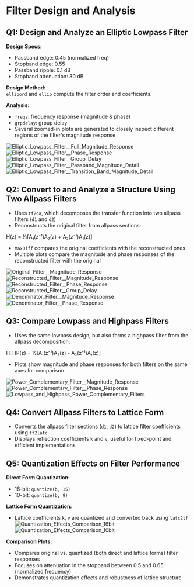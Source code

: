 # Filter Design and Analysis

## Q1: Design and Analyze an Elliptic Lowpass Filter

**Design Specs:**

- Passband edge: 0.45 (normalized freq)
- Stopband edge: 0.55
- Passband ripple: 0.1 dB
- Stopband attenuation: 30 dB

**Design Method:**  
`ellipord` and `ellip` compute the filter order and coefficients.

**Analysis:**

- `freqz`: frequency response (magnitude & phase)
- `grpdelay`: group delay
- Several zoomed-in plots are generated to closely inspect different regions of the filter's magnitude response

![Elliptic_Lowpass_Filter__Full_Magnitude_Response](https://github.com/user-attachments/assets/eb3a31a3-7ab9-44a6-a4e6-397e344cd2b6)
![Elliptic_Lowpass_Filter__Phase_Response](https://github.com/user-attachments/assets/4f53f68b-8dc1-4d79-957f-767418f85dbf)
![Elliptic_Lowpass_Filter__Group_Delay](https://github.com/user-attachments/assets/d24fda8a-a0ad-4983-8485-e4daf5f36767)
![Elliptic_Lowpass_Filter__Passband_Magnitude_Detail](https://github.com/user-attachments/assets/2b9d9fab-942d-47a0-9877-aabbdb9b3dfb)
![Elliptic_Lowpass_Filter__Transition_Band_Magnitude_Detail](https://github.com/user-attachments/assets/4447d608-b768-4ba1-8a38-4d53fc38de20)

## Q2: Convert to and Analyze a Structure Using Two Allpass Filters

- Uses `tf2ca`, which decomposes the transfer function into two allpass filters (`d1` and `d2`)
- Reconstructs the original filter from allpass sections:
  
H(z) = ½[A₁(z⁻¹)A₂(z) + A₂(z⁻¹)A₁(z)]


- `MaxDiff` compares the original coefficients with the reconstructed ones
- Multiple plots compare the magnitude and phase responses of the reconstructed filter with the original


![Original_Filter__Magnitude_Response](https://github.com/user-attachments/assets/41a0200f-6131-42cd-a7e0-c4ea7b920a3b)
![Reconstructed_Filter__Magnitude_Response](https://github.com/user-attachments/assets/a3993d41-ba37-4ccb-a979-50f61da6fa09)
![Reconstructed_Filter__Phase_Response](https://github.com/user-attachments/assets/48015428-9409-4cb9-9817-8b0436615b98)
![Reconstructed_Filter__Group_Delay](https://github.com/user-attachments/assets/69eb5c1f-ceb4-4de5-8ef4-1fe41f989365)
![Denominator_Filter__Magnitude_Response](https://github.com/user-attachments/assets/76841848-b797-42b3-8ec0-a8d3a9d8916d)
![Denominator_Filter__Phase_Response](https://github.com/user-attachments/assets/7f5a91ba-9773-48ae-97ba-041495e5202e)



## Q3: Compare Lowpass and Highpass Filters

- Uses the same lowpass design, but also forms a highpass filter from the allpass decomposition:

H_HP(z) = ½[A₁(z⁻¹)A₂(z) - A₂(z⁻¹)A₁(z)]


- Plots show magnitude and phase responses for both filters on the same axes for comparison

![Power_Complementary_Filter__Magnitude_Response](https://github.com/user-attachments/assets/741f88b4-fcea-4ba7-9f19-a6896371e954)
![Power_Complementary_Filter__Phase_Response](https://github.com/user-attachments/assets/481e9663-b8d4-4455-a5ae-4db418b45c52)
![Lowpass_and_Highpass_Power_Complementary_Filters](https://github.com/user-attachments/assets/1496f774-c3e2-480f-b0d1-8bf8d4ee7387)

## Q4: Convert Allpass Filters to Lattice Form

- Converts the allpass filter sections (`d1`, `d2`) to lattice filter coefficients using `tf2latc`
- Displays reflection coefficients `k` and `v`, useful for fixed-point and efficient implementations

## Q5: Quantization Effects on Filter Performance

**Direct Form Quantization:**

- 16-bit: `quantize(b, 15)`
- 10-bit: `quantize(b, 9)`

**Lattice Form Quantization:**

- Lattice coefficients `k`, `v` are quantized and converted back using `latc2tf`
![Quantization_Effects_Comparison_16bit](https://github.com/user-attachments/assets/606d288d-d1bc-46a6-a431-88d37872b908)
![Quantization_Effects_Comparison_10bit](https://github.com/user-attachments/assets/e4580336-d387-4d98-bb0b-a217692c9e60)


**Comparison Plots:**

- Compares original vs. quantized (both direct and lattice forms) filter responses
- Focuses on attenuation in the stopband between 0.5 and 0.65 (normalized frequency)
- Demonstrates quantization effects and robustness of lattice structure
